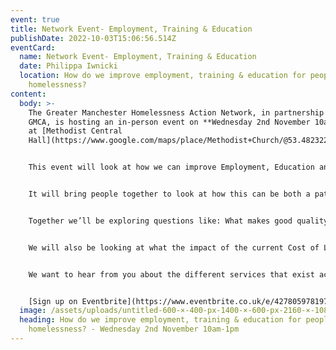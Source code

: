 ```yaml
---
event: true
title: Network Event- Employment, Training & Education
publishDate: 2022-10-03T15:06:56.514Z
eventCard:
  name: Network Event- Employment, Training & Education
  date: Philippa Iwnicki
  location: How do we improve employment, training & education for people facing
    homelessness?
content:
  body: >-
    The Greater Manchester Homelessness Action Network, in partnership with the
    GMCA, is hosting an in-person event on **Wednesday 2nd November 10am-1pm**
    at [Methodist Central
    Hall](https://www.google.com/maps/place/Methodist+Church/@53.4823224,-2.2380207,17z/data=!3m1!4b1!4m5!3m4!1s0x487bba7683115f49:0xe36d2103ec4860a2!8m2!3d53.4823192!4d-2.235832)


    This event will look at how we can improve Employment, Education and Training for people who have experience of homelessness in Greater Manchester. 


    It will bring people together to look at how this can be both a pathway out of homelessness, but also can help prevent homelessness. We will explore the barriers that people face in accessing and staying in Employment, Training or Education, as well as hear from organisations about what they are already doing to improve these services for people who are or have experience of homelessness.


    Together we’ll be exploring questions like: What makes good quality Employment, Training and Education support? How can we work together to remove barriers for people who have experienced homelessness? and how can we build on and support good work that already exists?


    We will also be looking at what the impact of the current Cost of Living Crisis might be on access to Employment, Training and Education.


    We want to hear from you about the different services that exist across GM – and we are asking you to help us shine a spotlight on examples of good practice from across the city-region.


    [S﻿ign up on Eventbrite](https://www.eventbrite.co.uk/e/427805978197)
  image: /assets/uploads/untitled-600-×-400-px-1400-×-600-px-2160-×-1080-px-.png
  heading: How do we improve employment, training & education for people facing
    homelessness? - Wednesday 2nd November 10am-1pm
---
```

